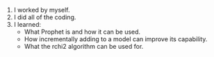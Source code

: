 1. I worked by myself.
2. I did all of the coding.
3. I learned:
    - What Prophet is and how it can be used.
    - How incrementally adding to a model can improve its capability.
    - What the rchi2 algorithm can be used for.
